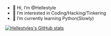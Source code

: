 - 👋 Hi, I’m @Hellestyle
- 👀 I’m interested in Coding/Hacking/Tinkering
- 🌱 I’m currently learning Python(Slowly)

[![Hellestyles's GitHub stats](https://github-readme-stats.vercel.app/api?username=hellestyle)](https://github.com/anuraghazra/github-readme-stats)

<!---
Hellestyle/Hellestyle is a ✨ special ✨ repository because its `README.md` (this file) appears on your GitHub profile.
You can click the Preview link to take a look at your changes.
--->
